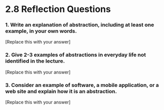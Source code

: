 # 2.8 Reflection Questions

### 1. Write an explanation of abstraction, including at least one example, in your own words.

[Replace this with your answer]

### 2. Give 2-3 examples of abstractions in everyday life not identified in the lecture.

[Replace this with your answer]

### 3. Consider an example of software, a mobile application, or a web site and explain how it is an abstraction.

[Replace this with your answer]
